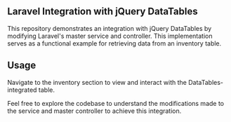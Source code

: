 ## Laravel Integration with jQuery DataTables

This repository demonstrates an integration with jQuery DataTables by modifying Laravel's master service and controller. This implementation serves as a functional example for retrieving data from an inventory table.

## Usage

Navigate to the inventory section to view and interact with the DataTables-integrated table.

Feel free to explore the codebase to understand the modifications made to the service and master controller to achieve this integration.